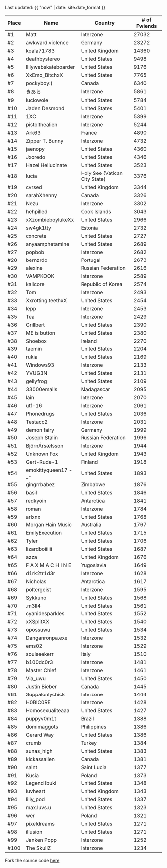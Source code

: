 Last updated: {{ "now" | date: site.date_format }}

Place | Name | Country | # of Fwiends
| --- | --- | --- | --- |
\#1 | Matt | Interzone | 27032
\#2 | awkward.violence | Germany | 23272
\#3 | koala71783 | United Kingdom | 14360
\#4 | deathbystereo | United States | 9498
\#5 | llilywebskateboarder | United States | 9176
\#6 | XxEmo_BitchxX | United States | 7765
\#7 | pockyboy:) | Canada | 6340
\#8 | きあら | Interzone | 5861
\#9 | luciowole | United States | 5784
\#10 | Jaden Desmond | United States | 5401
\#11 | 1XC | Interzone | 5399
\#12 | pistolthealien | Interzone | 5244
\#13 | Ark63 | France | 4890
\#14 | Zipper T. Bunny | Interzone | 4732
\#15 | jaenopy | United States | 4360
\#16 | Jxoredo | United States | 4346
\#17 | Hazel Hellucinate | United States | 3523
\#18 | lucia | Holy See (Vatican City State) | 3376
\#19 | cvrsed | United Kingdom | 3344
\#20 | sarahXhenny | Canada | 3326
\#21 | Nezu | Interzone | 3302
\#22 | hehpilled | Cook Islands | 3043
\#23 | xXzombieboylukeXx | United States | 2966
\#24 | sw4gk1tty | Estonia | 2732
\#25 | cxncrete | United States | 2727
\#26 | anyaamphetamine | United States | 2689
\#27 | popbob | Interzone | 2682
\#28 | bernzrdo | Portugal | 2673
\#29 | alexine | Russian Federation | 2616
\#30 | VAMPKOOK | Interzone | 2589
\#31 | kalicore | Republic of Korea | 2574
\#32 | Tom | Interzone | 2493
\#33 | Xxrotting.teethxX | United States | 2454
\#34 | lepp | Interzone | 2453
\#35 | Tea | Interzone | 2429
\#36 | Grillbert | United States | 2390
\#37 | ME is button | United States | 2380
\#38 | Shoebox | Ireland | 2270
\#39 | taemin | United States | 2204
\#40 | rukia | United States | 2169
\#41 | Windows93 | Interzone | 2133
\#42 | YVUG3N | United States | 2131
\#43 | gellyfrog  | United States | 2109
\#44 | 33000emails | Madagascar | 2095
\#45 | lain | Interzone | 2070
\#46 | utf-16 | Interzone | 2061
\#47 | Phonedrugs | United States | 2036
\#48 | Testacc2 | Interzone | 2031
\#49 | demon fairy  | Germany | 1999
\#50 | Joseph Stalin | Russian Federation | 1996
\#51 | BjörnÁrsælsson | Interzone | 1944
\#52 | Unknown Fox | United Kingdom | 1943
\#53 | Gert-Rude-1 | Finland | 1918
\#54 | emokittyqueen17 -_- | United States | 1893
\#55 | gingrrbabez | Zimbabwe | 1876
\#56 | basil | United States | 1846
\#57 | redkyoin | Antarctica | 1841
\#58 | roman | Interzone | 1784
\#59 | arlxnx | United States | 1768
\#60 | Morgan Hain Music | Australia | 1767
\#61 | EmilyExecution | United States | 1715
\#62 | Tyler | United States | 1706
\#63 | lizardboiiiiii | United States | 1687
\#64 | azza | United Kingdom | 1676
\#65 | F A X M A C H I N E | Yugoslavia | 1649
\#66 | d1rk2tr1d3r | Interzone | 1628
\#67 | Nicholas | Antarctica | 1617
\#68 | poltergeist | Interzone | 1595
\#69 | Sykkuno | United States | 1568
\#70 | .m3ll4  | United States | 1561
\#71 | cyanidesparkles | United States | 1552
\#72 | xXSplitXX | United States | 1540
\#73 | opossuwu | United States | 1534
\#74 | Danganronpa.exe | Interzone | 1532
\#75 | ems02 | Interzone | 1529
\#76 | soulseekerr | Italy | 1510
\#77 | b100dc0r3 | Interzone | 1481
\#78 | Master Chief | Interzone | 1461
\#79 | Via_uwu | United States | 1450
\#80 | Justin Bieber | Canada | 1445
\#81 | Suppalonlychick | Interzone | 1444
\#82 | H0BIC0RE | Interzone | 1428
\#83 | Homosexualiteaaa | United States | 1427
\#84 | puppyv0m1t | Brazil | 1388
\#85 | domimaggots | Philippines | 1386
\#86 | Gerard Way | United States | 1386
\#87 | crumb | Turkey | 1384
\#88 | sunas_high | United States | 1383
\#89 | kickassalien | Canada | 1381
\#90 | saint | Saint Lucia | 1377
\#91 | Kusia | Poland | 1373
\#92 | Legend Ibuki | United States | 1348
\#93 | luvheart | United Kingdom | 1343
\#94 | lilly_pod  | United States | 1337
\#95 | max.luvs.u | United States | 1323
\#96 | wer | Poland | 1321
\#97 | pixeldreams | United States | 1271
\#98 | illusion | United States | 1271
\#99 | Janken Popp | Interzone | 1252
\#100 | The SkullZ | Interzone | 1234

Fork the source code [here](https://github.com/sophiezhng/myspace-93-leaderboard)